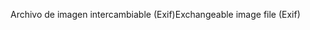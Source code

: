 <span data-ttu-id="139f7-101">Archivo de imagen intercambiable (Exif)</span><span class="sxs-lookup"><span data-stu-id="139f7-101">Exchangeable image file (Exif)</span></span>